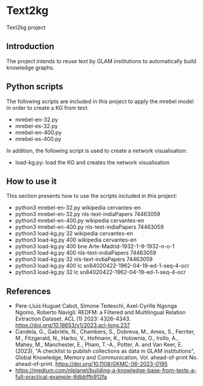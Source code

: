 # Text2kg
Text2kg project

## Introduction
The project intends to reuse text by GLAM institutions to automatically build knowledge graphs.

## Python scripts

The following scripts are included in this project to apply the mrebel model in order to create a KG from text:

- mrebel-en-32.py
- mrebel-es-32.py
- mrebel-en-400.py
- mrebel-es-400.py

In addition, the following script is used to create a network visualisation:

- load-kg.py: load the KG and creates the network visualisation

## How to use it

This section presents how to use the scripts included in this project:

- python3 mrebel-en-32.py wikipedia cervantes-en
- python3 mrebel-en-32.py nls-text-indiaPapers 74463059
- python3 mrebel-en-400.py wikipedia cervantes-en
- python3 mrebel-en-400.py nls-text-indiaPapers 74463059
- python3 load-kg.py 32 wikipedia cervantes-en
- python3 load-kg.py 400 wikipedia cervantes-en
- python3 load-kg.py 400 bne Arte-Madrid-1932-1-9-1932-n-o-1
- python3 load-kg.py 400 nls-text-indiaPapers 74463059
- python3 load-kg.py 32 nls-text-indiaPapers 74463059
- python3 load-kg.py 400 lc sn84020422-1962-04-19-ed-1-seq-4-ocr
- python3 load-kg.py 32 lc sn84020422-1962-04-19-ed-1-seq-4-ocr

## References
- Pere-Lluís Huguet Cabot, Simone Tedeschi, Axel-Cyrille Ngonga Ngomo, Roberto Navigli: REDFM: a Filtered and Multilingual Relation Extraction Dataset. ACL (1) 2023: 4326-4343. https://doi.org/10.18653/v1/2023.acl-long.237
- Candela, G., Gabriëls, N., Chambers, S., Dobreva, M., Ames, S., Ferriter, M., Fitzgerald, N., Harbo, V., Hofmann, K., Holownia, O., Irollo, A., Mahey, M., Manchester, E., Pham, T.-A., Potter, A. and Van Keer, E. (2023), "A checklist to publish collections as data in GLAM institutions", Global Knowledge, Memory and Communication, Vol. ahead-of-print No. ahead-of-print. https://doi.org/10.1108/GKMC-06-2023-0195
- https://medium.com/nlplanet/building-a-knowledge-base-from-texts-a-full-practical-example-8dbbffb912fa
